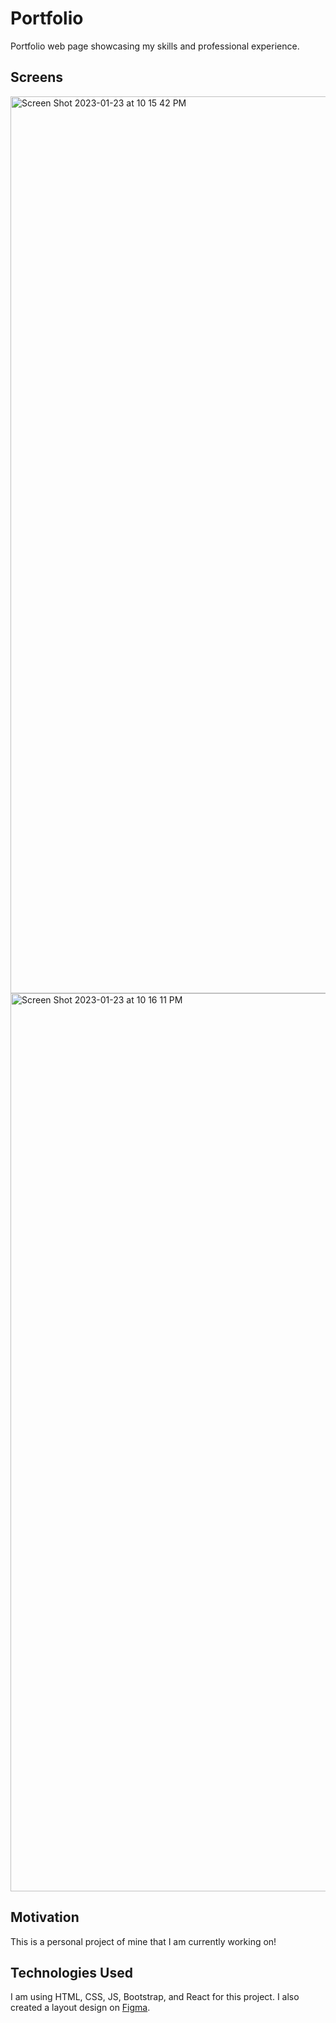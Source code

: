# Portfolio
Portfolio web page showcasing my skills and professional experience.

## Screens 
<img width="1435" alt="Screen Shot 2023-01-23 at 10 15 42 PM" src="https://user-images.githubusercontent.com/102767729/214205391-15d4f0fe-4816-4b78-ba35-f6108d461f87.png">
<img width="1437" alt="Screen Shot 2023-01-23 at 10 16 11 PM" src="https://user-images.githubusercontent.com/102767729/214205402-f8083bf7-8f9b-47cb-80b6-16ede80efca0.png">

## Motivation
This is a personal project of mine that I am currently working on!

## Technologies Used
I am using HTML, CSS, JS, Bootstrap, and React for this project. I also created a layout design on [Figma](https://www.figma.com/file/2H9rGOp4az8aFCfiiVBRze/Portfolio?node-id=0%3A1&t=AjGhtjE3x2taMJdv-0).
